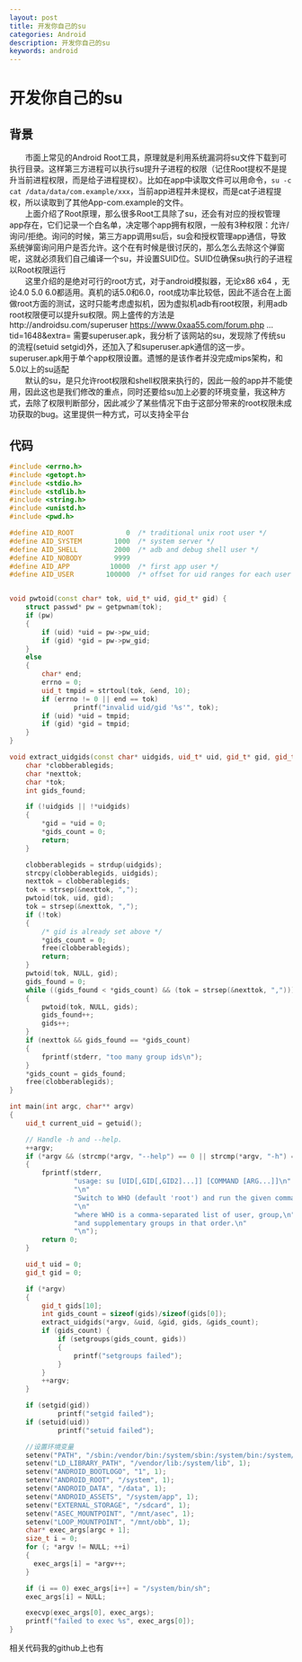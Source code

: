 ```yaml
---
layout: post
title: 开发你自己的su
categories: Android
description: 开发你自己的su
keywords: android
---
```


# 开发你自己的su

## 背景

&emsp;&emsp;市面上常见的Android Root工具，原理就是利用系统漏洞将su文件下载到可执行目录。这样第三方进程可以执行su提升子进程的权限（记住Root提权不是提升当前进程权限，而是给子进程提权）。比如在app中读取文件可以用命令，`su -c cat /data/data/com.example/xxx`，当前app进程并未提权，而是cat子进程提权，所以读取到了其他App-com.example的文件。   
&emsp;&emsp;上面介绍了Root原理，那么很多Root工具除了su，还会有对应的授权管理app存在，它们记录一个白名单，决定哪个app拥有权限，一般有3种权限：允许/询问/拒绝。询问的时候，第三方app调用su后，su会和授权管理app通信，导致系统弹窗询问用户是否允许。这个在有时候是很讨厌的，那么怎么去除这个弹窗呢，这就必须我们自己编译一个su，并设置SUID位。SUID位确保su执行的子进程以Root权限运行  
&emsp;&emsp;这里介绍的是绝对可行的root方式，对于android模拟器，无论x86 x64 ，无论4.0 5.0 6.0都适用。真机的话5.0和6.0，root成功率比较低，因此不适合在上面做root方面的测试，这时只能考虑虚拟机，因为虚拟机adb有root权限，利用adb root权限便可以提升su权限。网上盛传的方法是http://androidsu.com/superuser https://www.0xaa55.com/forum.php ... tid=1648&extra=
需要superuser.apk，我分析了该网站的su，发现除了传统su的流程(setuid setgid)外，还加入了和superuser.apk通信的这一步。superuser.apk用于单个app权限设置。遗憾的是该作者并没完成mips架构，和5.0以上的su适配  
&emsp;&emsp;默认的su，是只允许root权限和shell权限来执行的，因此一般的app并不能使用，因此这也是我们修改的重点，同时还要给su加上必要的环境变量，我这种方式，去除了权限判断部分，因此减少了某些情况下由于这部分带来的root权限未成功获取的bug。这里提供一种方式，可以支持全平台

## 代码

```C++
#include <errno.h>
#include <getopt.h>
#include <stdio.h>
#include <stdlib.h>
#include <string.h>
#include <unistd.h>
#include <pwd.h>

#define AID_ROOT             0  /* traditional unix root user */
#define AID_SYSTEM        1000  /* system server */
#define AID_SHELL         2000  /* adb and debug shell user */
#define AID_NOBODY        9999
#define AID_APP          10000  /* first app user */
#define AID_USER        100000  /* offset for uid ranges for each user */


void pwtoid(const char* tok, uid_t* uid, gid_t* gid) {
    struct passwd* pw = getpwnam(tok);
    if (pw)
    {
        if (uid) *uid = pw->pw_uid;
        if (gid) *gid = pw->pw_gid;
    }
    else
    {
        char* end;
        errno = 0;
        uid_t tmpid = strtoul(tok, &end, 10);
        if (errno != 0 || end == tok)
                printf("invalid uid/gid '%s'", tok);
        if (uid) *uid = tmpid;
        if (gid) *gid = tmpid;
    }
}

void extract_uidgids(const char* uidgids, uid_t* uid, gid_t* gid, gid_t* gids, int* gids_count) {
    char *clobberablegids;
    char *nexttok;
    char *tok;
    int gids_found;

    if (!uidgids || !*uidgids)
    {
        *gid = *uid = 0;
        *gids_count = 0;
        return;
    }

    clobberablegids = strdup(uidgids);
    strcpy(clobberablegids, uidgids);
    nexttok = clobberablegids;
    tok = strsep(&nexttok, ",");
    pwtoid(tok, uid, gid);
    tok = strsep(&nexttok, ",");
    if (!tok)
    {
        /* gid is already set above */
        *gids_count = 0;
        free(clobberablegids);
        return;
    }
    pwtoid(tok, NULL, gid);
    gids_found = 0;
    while ((gids_found < *gids_count) && (tok = strsep(&nexttok, ",")))
    {
        pwtoid(tok, NULL, gids);
        gids_found++;
        gids++;
    }
    if (nexttok && gids_found == *gids_count)
    {
        fprintf(stderr, "too many group ids\n");
    }
    *gids_count = gids_found;
    free(clobberablegids);
}

int main(int argc, char** argv)
{
    uid_t current_uid = getuid();

    // Handle -h and --help.
    ++argv;
    if (*argv && (strcmp(*argv, "--help") == 0 || strcmp(*argv, "-h") == 0))
    {
        fprintf(stderr,
                "usage: su [UID[,GID[,GID2]...]] [COMMAND [ARG...]]\n"
                "\n"
                "Switch to WHO (default 'root') and run the given command (default sh).\n"
                "\n"
                "where WHO is a comma-separated list of user, group,\n"
                "and supplementary groups in that order.\n"
                "\n");
        return 0;
    }

    uid_t uid = 0;
    gid_t gid = 0;

    if (*argv)
    {
        gid_t gids[10];
        int gids_count = sizeof(gids)/sizeof(gids[0]);
        extract_uidgids(*argv, &uid, &gid, gids, &gids_count);
        if (gids_count) {
            if (setgroups(gids_count, gids))
            {
                printf("setgroups failed");
            }
        }
        ++argv;
    }

    if (setgid(gid))
            printf("setgid failed");
    if (setuid(uid))
            printf("setuid failed");

    //设置环境变量
    setenv("PATH", "/sbin:/vendor/bin:/system/sbin:/system/bin:/system/xbin", 1);
    setenv("LD_LIBRARY_PATH", "/vendor/lib:/system/lib", 1);
    setenv("ANDROID_BOOTLOGO", "1", 1);
    setenv("ANDROID_ROOT", "/system", 1);
    setenv("ANDROID_DATA", "/data", 1);
    setenv("ANDROID_ASSETS", "/system/app", 1);
    setenv("EXTERNAL_STORAGE", "/sdcard", 1);
    setenv("ASEC_MOUNTPOINT", "/mnt/asec", 1);
    setenv("LOOP_MOUNTPOINT", "/mnt/obb", 1);
    char* exec_args[argc + 1];
    size_t i = 0;
    for (; *argv != NULL; ++i)
    {
      exec_args[i] = *argv++;
    }

    if (i == 0) exec_args[i++] = "/system/bin/sh";
    exec_args[i] = NULL;

    execvp(exec_args[0], exec_args);
    printf("failed to exec %s", exec_args[0]);
}
```

相关代码我的github上也有

